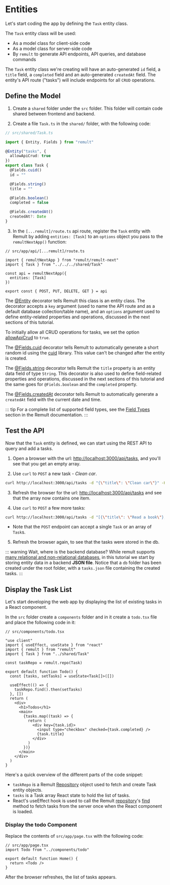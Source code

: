 # Entities

Let's start coding the app by defining the `Task` entity class.

The `Task` entity class will be used:

- As a model class for client-side code
- As a model class for server-side code
- By `remult` to generate API endpoints, API queries, and database commands

The `Task` entity class we're creating will have an auto-generated `id` field, a `title` field, a `completed` field and an auto-generated `createdAt` field. The entity's API route ("tasks") will include endpoints for all `CRUD` operations.

## Define the Model

1. Create a `shared` folder under the `src` folder. This folder will contain code shared between frontend and backend.

2. Create a file `Task.ts` in the `shared/` folder, with the following code:

```ts
// src/shared/Task.ts

import { Entity, Fields } from "remult"

@Entity("tasks", {
  allowApiCrud: true
})
export class Task {
  @Fields.cuid()
  id = ""

  @Fields.string()
  title = ""

  @Fields.boolean()
  completed = false

  @Fields.createdAt()
  createdAt?: Date
}
```

3. In the `[...remult]/route.ts` api route, register the `Task` entity with Remult by adding `entities: [Task]` to an `options` object you pass to the `remultNextApp()` function:

```ts{4,7}
// src/app/api/[...remult]/route.ts

import { remultNextApp } from "remult/remult-next"
import { Task } from "../../../shared/Task"

const api = remultNextApp({
  entities: [Task]
})

export const { POST, PUT, DELETE, GET } = api

```

The [@Entity](../../docs/ref_entity.md) decorator tells Remult this class is an entity class. The decorator accepts a `key` argument (used to name the API route and as a default database collection/table name), and an `options` argument used to define entity-related properties and operations, discussed in the next sections of this tutorial.

To initially allow all CRUD operations for tasks, we set the option [allowApiCrud](../../docs/ref_entity.md#allowapicrud) to `true`.

The [@Fields.cuid](../../docs/field-types.md#fields-cuid) decorator tells Remult to automatically generate a short random id using the [cuid](https://github.com/paralleldrive/cuid) library. This value can't be changed after the entity is created.

The [@Fields.string](../../docs/field-types.md#fields-string) decorator tells Remult the `title` property is an entity data field of type `String`. This decorator is also used to define field-related properties and operations, discussed in the next sections of this tutorial and the same goes for `@Fields.boolean` and the `completed` property.

The [@Fields.createdAt](../../docs/field-types.md#fields-createdat) decorator tells Remult to automatically generate a `createdAt` field with the current date and time.

::: tip
For a complete list of supported field types, see the [Field Types](../../docs/field-types.md) section in the Remult documentation.
:::

## Test the API

Now that the `Task` entity is defined, we can start using the REST API to query and add a tasks.

1. Open a browser with the url: [http://localhost:3000/api/tasks](http://localhost:3000/api/tasks), and you'll see that you get an empty array.

2. Use `curl` to `POST` a new task - _Clean car_.

```sh
curl http://localhost:3000/api/tasks -d "{\"title\": \"Clean car\"}" -H "Content-Type: application/json"
```

3. Refresh the browser for the url: [http://localhost:3000/api/tasks](http://localhost:3000/api/tasks) and see that the array now contains one item.

4. Use `curl` to `POST` a few more tasks:

```sh
curl http://localhost:3000/api/tasks -d "[{\"title\": \"Read a book\"},{\"title\": \"Take a nap\", \"completed\":true },{\"title\": \"Pay bills\"},{\"title\": \"Do laundry\"}]" -H "Content-Type: application/json"
```

- Note that the `POST` endpoint can accept a single `Task` or an array of `Task`s.

5. Refresh the browser again, to see that the tasks were stored in the db.

::: warning Wait, where is the backend database?
While remult supports [many relational and non-relational databases](https://remult.dev/docs/databases.html), in this tutorial we start by storing entity data in a backend **JSON file**. Notice that a `db` folder has been created under the root folder, with a `tasks.json` file containing the created tasks.
:::

## Display the Task List

Let's start developing the web app by displaying the list of existing tasks in a React component.

In the `src` folder create a `components` folder and in it create a `todo.tsx` file and place the following code in it:

```tsx
// src/components/todo.tsx

"use client"
import { useEffect, useState } from "react"
import { remult } from "remult"
import { Task } from "../shared/Task"

const taskRepo = remult.repo(Task)

export default function Todo() {
  const [tasks, setTasks] = useState<Task[]>([])

  useEffect(() => {
    taskRepo.find().then(setTasks)
  }, [])
  return (
    <div>
      <h1>Todos</h1>
      <main>
        {tasks.map((task) => {
          return (
            <div key={task.id}>
              <input type="checkbox" checked={task.completed} />
              {task.title}
            </div>
          )
        })}
      </main>
    </div>
  )
}
```

Here's a quick overview of the different parts of the code snippet:

- `taskRepo` is a Remult [Repository](../../docs/ref_repository.md) object used to fetch and create Task entity objects.
- `tasks` is a Task array React state to hold the list of tasks.
- React's useEffect hook is used to call the Remult [repository](../../docs/ref_repository.md)'s [find](../../docs/ref_repository.md#find) method to fetch tasks from the server once when the React component is loaded.

### Display the todo Component

Replace the contents of `src/app/page.tsx` with the following code:

```tsx
// src/app/page.tsx
import Todo from "../components/todo"

export default function Home() {
  return <Todo />
}
```


After the browser refreshes, the list of tasks appears.
